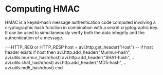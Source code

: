 # Computing HMAC

HMAC	is	a	keyed-hash	message	authentication	code	computed involving	a	cryptographic	hash
function	in	combination	with	a	 secret	cryptographic	key.	It	can be	used	 to	 simultaneously
verify	both	the	data	integrity	and	the	authentication	of	a	message.

---HTTP_REQ or HTTP_RESP
host = avi.http.get_header("Host")
-- if host header exists
if host then
 avi.http.add_header("Murmur-hash", avi.utils.murmur_hash(host)
 avi.http.add_header("SHA1-hash", .. avi.utils.sha1_hash(host)
 avi.http.add_header("MD5-hash", .. avi.utils.md5_hash(host)
end
